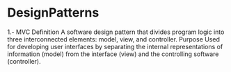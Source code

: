 # DesignPatterns

1.- MVC
Definition
A software design pattern that divides program logic into three interconnected elements: model, view, and controller.
Purpose
Used for developing user interfaces by separating the internal representations of information (model) from the interface (view) and the controlling software (controller).
